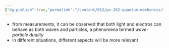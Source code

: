 ```yaml
---
{"dg-publish":true,"permalink":"/content/012/px-262-quantum-mechanics/term-1/a-recap/px-262-a6-wave-particle-duality/","noteIcon":"1","created":"2025-08-27T13:14:15.918+01:00","updated":"2024-11-26T01:06:27.000+00:00"}
---
```


- from measurements, it can be observed that both light and electros can behave as both waves and particles, a phenomena termed *wave-particle duality*
- in different situations, different aspects will be more relevant